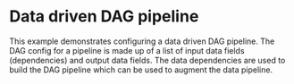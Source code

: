 # Data driven DAG pipeline

This example demonstrates configuring a data driven DAG pipeline.
The DAG config for a pipeline is made up of a list of input data fields (dependencies) and output data fields.
The data dependencies are used to build the DAG pipeline which can be used to augment the data pipeline.


